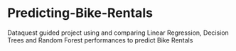 # Predicting-Bike-Rentals
Dataquest guided project using and comparing Linear Regression, Decision Trees and Random Forest performances to predict Bike Rentals
